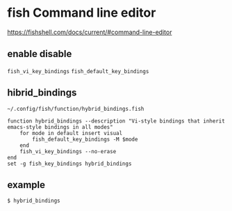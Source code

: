 # fish Command line editor
https://fishshell.com/docs/current/#command-line-editor


enable disable
--
`fish_vi_key_bindings` 
`fish_default_key_bindings`


hibrid_bindings
--

`~/.config/fish/function/hybrid_bindings.fish`
```fish
function hybrid_bindings --description "Vi-style bindings that inherit emacs-style bindings in all modes"
    for mode in default insert visual
        fish_default_key_bindings -M $mode
    end
    fish_vi_key_bindings --no-erase
end
set -g fish_key_bindings hybrid_bindings
```

example
--

```
$ hybrid_bindings
```
